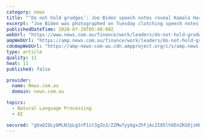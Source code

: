 ```yaml
---
category: news
title: "‘Do not hold grudges’: Joe Biden speech notes reveal Kamala Harris talking points amid VP rumours"
excerpt: "Joe Biden was photographed on Tuesday clutching speech notes with a revealing set of talking points about Kamala Harris – lending further weight to a blunder by news site Politico that may have prematurely revealed her as his VP pick."
publishedDateTime: 2020-07-29T05:48:00Z
webUrl: "https://www.news.com.au/finance/work/leaders/do-not-hold-grudges-joe-biden-speech-notes-reveal-kamala-harris-talking-points-amid-vp-rumours/news-story/e32b9538ac06e48bd5f693ffd90758a7"
ampWebUrl: "https://amp.news.com.au/finance/work/leaders/do-not-hold-grudges-joe-biden-speech-notes-reveal-kamala-harris-talking-points-amid-vp-rumours/news-story/e32b9538ac06e48bd5f693ffd90758a7"
cdnAmpWebUrl: "https://amp-news-com-au.cdn.ampproject.org/c/s/amp.news.com.au/finance/work/leaders/do-not-hold-grudges-joe-biden-speech-notes-reveal-kamala-harris-talking-points-amid-vp-rumours/news-story/e32b9538ac06e48bd5f693ffd90758a7"
type: article
quality: 11
heat: 11
published: false

provider:
  name: News.com.au
  domain: news.com.au

topics:
  - Natural Language Processing
  - AI

secured: "gOaQIQLybMLNJpLgSrP1it3gZo3/ZZMw7yybgxZhFjAcZI85lhOEnZKG0jzHLfPKEcGZ+p/LC/KhdIefDNHfOiPayIGNV7xVXDddGJFrMW/XK5iXJlnVzZoHJBi8jc7kilKKTNs1olBa4TFrPImXx/GQG4yvgHgBeC5vgyynfnY+bEtAYiwiPLMdIJgBWzZ3pXNhpxVooCYRDxiknrQ6A1P0p5UEfBo4eG70zXoSLNKoWU7pdO/puMEqEBU5ClsD5NMdx0x/MHJste5oH02AWWw/ZTokom0VzdxikmNFeh0huTpFO8DX854NRCT6hrfUgbXzpjsv5OHQB1Ai/gtN5A==;59T5gY8eZvQcgGXun3ffPg=="
---
```


